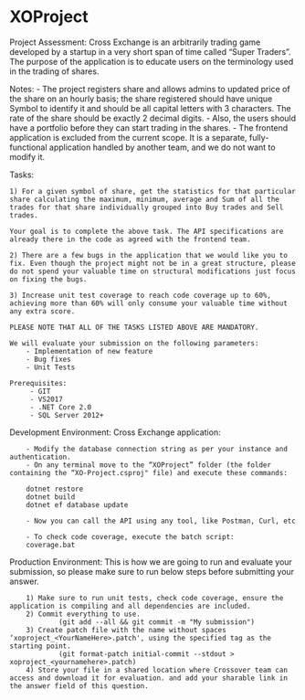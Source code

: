 # XOProject


Project Assessment:
    Cross Exchange is an arbitrarily trading game developed by a startup in a very short span of time called “Super Traders”. 
The purpose of the application is to educate users on the terminology used in the trading of shares.

Notes:
    - The project registers share and allows admins to updated price of the share on an hourly basis; the share registered should have unique Symbol to identify it and should be all capital letters with 3 characters. The rate of the share should be exactly 2 decimal digits. 
    - Also, the users should have a portfolio before they can start trading in the shares. 
    - The frontend application is excluded from the current scope. It is a separate, fully-functional application handled by another team, and we do not want to modify it.

Tasks:

    1) For a given symbol of share, get the statistics for that particular share calculating the maximum, minimum, average and Sum of all the trades for that share individually grouped into Buy trades and Sell trades. 

    Your goal is to complete the above task. The API specifications are already there in the code as agreed with the frontend team. 

    2) There are a few bugs in the application that we would like you to fix. Even though the project might not be in a great structure, please do not spend your valuable time on structural modifications just focus on fixing the bugs.

    3) Increase unit test coverage to reach code coverage up to 60%, achieving more than 60% will only consume your valuable time without any extra score.

    PLEASE NOTE THAT ALL OF THE TASKS LISTED ABOVE ARE MANDATORY.

    We will evaluate your submission on the following parameters:
        - Implementation of new feature
        - Bug fixes
        - Unit Tests

    Prerequisites:
         - GIT
         - VS2017
         - .NET Core 2.0
         - SQL Server 2012+


   Development Environment:
        Cross Exchange application:
        
        - Modify the database connection string as per your instance and authentication.
        - On any terminal move to the “XOProject” folder (the folder containing the “XO-Project.csproj" file) and execute these commands:

        dotnet restore
        dotnet build
        dotnet ef database update

        - Now you can call the API using any tool, like Postman, Curl, etc 
        
        - To check code coverage, execute the batch script:
        coverage.bat

   Production Environment:
        This is how we are going to run and evaluate your submission, so please make sure to run below steps before submitting your answer.

        1) Make sure to run unit tests, check code coverage, ensure the application is compiling and all dependencies are included.
        2) Commit everything to use.
                (git add --all && git commit -m "My submission")
        3) Create patch file with the name without spaces ‘xoproject_<YourNameHere>.patch', using the specified tag as the starting point.
                (git format-patch initial-commit --stdout > xoproject_<yournamehere>.patch)
        4) Store your file in a shared location where Crossover team can access and download it for evaluation. and add your sharable link in the answer field of this question.

